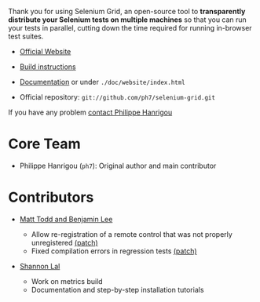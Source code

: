 Thank you for using Selenium Grid, an open-source tool to
**transparently distribute your Selenium tests on multiple machines** so
that you can run your tests in parallel, cutting down the time required
for running in-browser test suites.

 * [Official Website](http://selenium-grid.seleniumhq.org)

 * [Build instructions](http://selenium-grid.seleniumhq.org/build_it_from_source.html)

 * [Documentation](http://selenium-grid.seleniumhq.org) or 
   under `./doc/website/index.html`

 * Official repository: `git://github.com/ph7/selenium-grid.git`

If you have any problem [contact Philippe Hanrigou](http://ph7spot.com/about/contact_me)

Core Team
=========

 * Philippe Hanrigou (`ph7`): Original author and main contributor

Contributors
============

 * [Matt Todd and Benjamin Lee](http://github.com/caspian311)
    - Allow re-registration of a remote control that was not
      properly unregistered [(patch)](http://github.com/caspian311/selenium-grid/commit/ad9069374055040f0ed782fd01dcfa6c949545c0)
    - Fixed compilation errors in regression tests 
      [(patch)](http://github.com/caspian311/selenium-grid/commit/8127815acc9bf8e43da3345c731daef116480de1)

 * [Shannon Lal](http://clearspace.openqa.org/people/shannonlal)
    - Work on metrics build
    - Documentation and step-by-step installation tutorials


